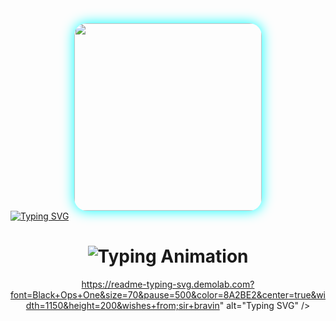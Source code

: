<div align="center">
  <img src="https://i.ibb.co/fLM6Lm8/shaban-md.jpg" width="300" style="border-radius: 20px; box-shadow: 0 0 20px #00ffff;"/>
</div>
<a href="https://git.io/typing-svg"><img src="https://readme-typing-svg.demolab.com?font=Black+Ops+One&size=100&pause=1000&color=ff0000&center=true&width=1000&height=200&lines=HAPPY;GIRLFRIEND'S;DAY;TO+ALL;GIRLS;CELEBRATING+ON;THESE+DAY" alt="Typing SVG" /></a>
  
<div align="center">

<h1 align="center">
  <img src="https://readme-typing-svg.herokuapp.com?font=Fira+Code&size=30&duration=6000&color=00FF00&background=000000&center=true&vCenter=true&width=600&lines=💕💕💕Happy+Girlfriend;Day+to+the;love+of+my;life+You+re;the+sunshine;that+brightens;up+my;day;You+re+not;just+my+girlfriend;you+re;my+best+friend;partner;in+crime;and+soulmate;Love+you;more+than+words;can+say;I+m;so+grateful;to;have+you;by+my+side;here+s;to+many+more;adventures+together;happy+Girlfriend;Day+You+re;the+reason;my+heart;beats+faster;my+smile;grows+wider;and+my;life+feels;more+meaningful;Love+you;In+a+world;full+of:people+you+re;the+one+I;want+to;spend+forever;with;Happy+Girlfriend+Day;my+love" alt="Typing Animation">
</h1>
  
https://readme-typing-svg.demolab.com?font=Black+Ops+One&size=70&pause=500&color=8A2BE2&center=true&width=1150&height=200&wishes+from;sir+bravin" alt="Typing SVG" /></a>
  </div>
